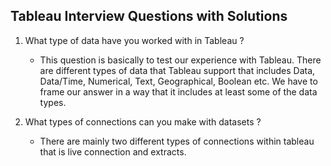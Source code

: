 ## Tableau Interview Questions with Solutions

1) What type of data have you worked with in Tableau ?
   - This question is basically to test our experience with Tableau. There are different types of data that Tableau support that includes Data, Data/Time, Numerical, Text, Geographical, Boolean etc. We have to frame our answer
     in a way that it includes at least some of the data types.

2) What types of connections can you make with datasets ?
   - There are mainly two different types of connections within tableau that is live connection and extracts.
   
   
